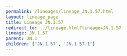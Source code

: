 ```yaml
---
permalink: /lineages/lineage_JN.1.57.html
layout: lineage_page
title: Lineage JN.1.57
redirect_to: ../lineage.html?lineage=JN.1.57
lineage: JN.1.57
parent: JN.1
children: ['JN.1.57', 'JN.1.57.1']
---
```

